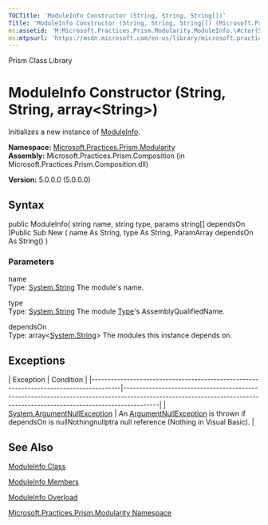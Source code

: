 ```yaml
---
TOCTitle: 'ModuleInfo Constructor (String, String, String[])'
Title: 'ModuleInfo Constructor (String, String, String[]) (Microsoft.Practices.Prism.Modularity)'
ms:assetid: 'M:Microsoft.Practices.Prism.Modularity.ModuleInfo.\#ctor(System.String,System.String,System.String[])'
ms:mtpsurl: 'https://msdn.microsoft.com/en-us/library/microsoft.practices.prism.modularity.moduleinfo.moduleinfo(v=pandp.50)'
---
```


Prism Class Library

ModuleInfo Constructor (String, String, array&lt;String&gt;)
======================================================================

Initializes a new instance of [ModuleInfo](https://msdn.microsoft.com/library/microsoft.practices.prism.modularity.moduleinfo).

**Namespace:** [Microsoft.Practices.Prism.Modularity](https://msdn.microsoft.com/library/microsoft.practices.prism.modularity)
**Assembly:** Microsoft.Practices.Prism.Composition (in Microsoft.Practices.Prism.Composition.dll)

**Version:** 5.0.0.0 (5.0.0.0)

## Syntax


public ModuleInfo( string name, string type, params string[] dependsOn )Public Sub New ( name As String, type As String, ParamArray dependsOn As String() )

### Parameters

name  
Type: [System.String](http://msdn.microsoft.com/en-us/library/s1wwdcbf)
The module's name.

type  
Type: [System.String](http://msdn.microsoft.com/en-us/library/s1wwdcbf)
The module [Type](http://msdn.microsoft.com/en-us/library/42892f65)'s AssemblyQualifiedName.

dependsOn  
Type: array&lt;[System.String](http://msdn.microsoft.com/en-us/library/s1wwdcbf)&gt;
The modules this instance depends on.

Exceptions
----------

<span id="exceptionsToggle"></span>
| Exception                                                                             | Condition                                                                                                                                                             |
|---------------------------------------------------------------------------------------|-----------------------------------------------------------------------------------------------------------------------------------------------------------------------|
| [System.ArgumentNullException](http://msdn.microsoft.com/en-us/library/27426hcy) | An [ArgumentNullException](http://msdn.microsoft.com/en-us/library/27426hcy) is thrown if dependsOn is nullNothingnullptra null reference (Nothing in Visual Basic). |

See Also
--------


[ModuleInfo Class](https://msdn.microsoft.com/library/microsoft.practices.prism.modularity.moduleinfo)

[ModuleInfo Members](https://msdn.microsoft.com/allmembers.t:microsoft.practices.prism.modularity.moduleinfo)

[ModuleInfo Overload](https://msdn.microsoft.com/overload:microsoft.practices.prism.modularity.moduleinfo.)

[Microsoft.Practices.Prism.Modularity Namespace](https://msdn.microsoft.com/library/microsoft.practices.prism.modularity)
